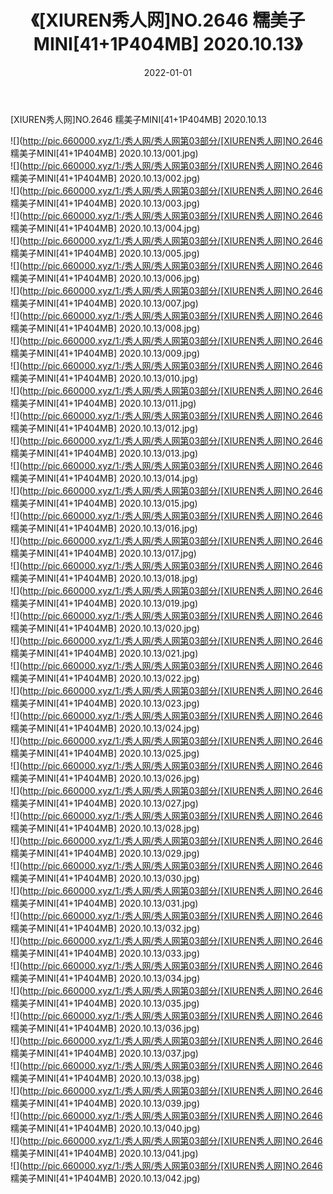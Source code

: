 ﻿---
layout: post
title:  《[XIUREN秀人网]NO.2646 糯美子MINI[41+1P404MB] 2020.10.13》
date:   2022-01-01
img: http://pic.660000.xyz/1:/秀人网/秀人网第03部分/[XIUREN秀人网]NO.2646 糯美子MINI[41+1P404MB] 2020.10.13/000.jpg
categories: [美女, 清纯, 唯美]
---

[XIUREN秀人网]NO.2646 糯美子MINI[41+1P404MB] 2020.10.13

 ![](http://pic.660000.xyz/1:/秀人网/秀人网第03部分/[XIUREN秀人网]NO.2646 糯美子MINI[41+1P404MB] 2020.10.13/001.jpg) <br>![](http://pic.660000.xyz/1:/秀人网/秀人网第03部分/[XIUREN秀人网]NO.2646 糯美子MINI[41+1P404MB] 2020.10.13/002.jpg) <br>![](http://pic.660000.xyz/1:/秀人网/秀人网第03部分/[XIUREN秀人网]NO.2646 糯美子MINI[41+1P404MB] 2020.10.13/003.jpg) <br>![](http://pic.660000.xyz/1:/秀人网/秀人网第03部分/[XIUREN秀人网]NO.2646 糯美子MINI[41+1P404MB] 2020.10.13/004.jpg) <br>![](http://pic.660000.xyz/1:/秀人网/秀人网第03部分/[XIUREN秀人网]NO.2646 糯美子MINI[41+1P404MB] 2020.10.13/005.jpg) <br>![](http://pic.660000.xyz/1:/秀人网/秀人网第03部分/[XIUREN秀人网]NO.2646 糯美子MINI[41+1P404MB] 2020.10.13/006.jpg) <br>![](http://pic.660000.xyz/1:/秀人网/秀人网第03部分/[XIUREN秀人网]NO.2646 糯美子MINI[41+1P404MB] 2020.10.13/007.jpg) <br>![](http://pic.660000.xyz/1:/秀人网/秀人网第03部分/[XIUREN秀人网]NO.2646 糯美子MINI[41+1P404MB] 2020.10.13/008.jpg) <br>![](http://pic.660000.xyz/1:/秀人网/秀人网第03部分/[XIUREN秀人网]NO.2646 糯美子MINI[41+1P404MB] 2020.10.13/009.jpg) <br>![](http://pic.660000.xyz/1:/秀人网/秀人网第03部分/[XIUREN秀人网]NO.2646 糯美子MINI[41+1P404MB] 2020.10.13/010.jpg) <br>![](http://pic.660000.xyz/1:/秀人网/秀人网第03部分/[XIUREN秀人网]NO.2646 糯美子MINI[41+1P404MB] 2020.10.13/011.jpg) <br>![](http://pic.660000.xyz/1:/秀人网/秀人网第03部分/[XIUREN秀人网]NO.2646 糯美子MINI[41+1P404MB] 2020.10.13/012.jpg) <br>![](http://pic.660000.xyz/1:/秀人网/秀人网第03部分/[XIUREN秀人网]NO.2646 糯美子MINI[41+1P404MB] 2020.10.13/013.jpg) <br>![](http://pic.660000.xyz/1:/秀人网/秀人网第03部分/[XIUREN秀人网]NO.2646 糯美子MINI[41+1P404MB] 2020.10.13/014.jpg) <br>![](http://pic.660000.xyz/1:/秀人网/秀人网第03部分/[XIUREN秀人网]NO.2646 糯美子MINI[41+1P404MB] 2020.10.13/015.jpg) <br>![](http://pic.660000.xyz/1:/秀人网/秀人网第03部分/[XIUREN秀人网]NO.2646 糯美子MINI[41+1P404MB] 2020.10.13/016.jpg) <br>![](http://pic.660000.xyz/1:/秀人网/秀人网第03部分/[XIUREN秀人网]NO.2646 糯美子MINI[41+1P404MB] 2020.10.13/017.jpg) <br>![](http://pic.660000.xyz/1:/秀人网/秀人网第03部分/[XIUREN秀人网]NO.2646 糯美子MINI[41+1P404MB] 2020.10.13/018.jpg) <br>![](http://pic.660000.xyz/1:/秀人网/秀人网第03部分/[XIUREN秀人网]NO.2646 糯美子MINI[41+1P404MB] 2020.10.13/019.jpg) <br>![](http://pic.660000.xyz/1:/秀人网/秀人网第03部分/[XIUREN秀人网]NO.2646 糯美子MINI[41+1P404MB] 2020.10.13/020.jpg) <br>![](http://pic.660000.xyz/1:/秀人网/秀人网第03部分/[XIUREN秀人网]NO.2646 糯美子MINI[41+1P404MB] 2020.10.13/021.jpg) <br>![](http://pic.660000.xyz/1:/秀人网/秀人网第03部分/[XIUREN秀人网]NO.2646 糯美子MINI[41+1P404MB] 2020.10.13/022.jpg) <br>![](http://pic.660000.xyz/1:/秀人网/秀人网第03部分/[XIUREN秀人网]NO.2646 糯美子MINI[41+1P404MB] 2020.10.13/023.jpg) <br>![](http://pic.660000.xyz/1:/秀人网/秀人网第03部分/[XIUREN秀人网]NO.2646 糯美子MINI[41+1P404MB] 2020.10.13/024.jpg) <br>![](http://pic.660000.xyz/1:/秀人网/秀人网第03部分/[XIUREN秀人网]NO.2646 糯美子MINI[41+1P404MB] 2020.10.13/025.jpg) <br>![](http://pic.660000.xyz/1:/秀人网/秀人网第03部分/[XIUREN秀人网]NO.2646 糯美子MINI[41+1P404MB] 2020.10.13/026.jpg) <br>![](http://pic.660000.xyz/1:/秀人网/秀人网第03部分/[XIUREN秀人网]NO.2646 糯美子MINI[41+1P404MB] 2020.10.13/027.jpg) <br>![](http://pic.660000.xyz/1:/秀人网/秀人网第03部分/[XIUREN秀人网]NO.2646 糯美子MINI[41+1P404MB] 2020.10.13/028.jpg) <br>![](http://pic.660000.xyz/1:/秀人网/秀人网第03部分/[XIUREN秀人网]NO.2646 糯美子MINI[41+1P404MB] 2020.10.13/029.jpg) <br>![](http://pic.660000.xyz/1:/秀人网/秀人网第03部分/[XIUREN秀人网]NO.2646 糯美子MINI[41+1P404MB] 2020.10.13/030.jpg) <br>![](http://pic.660000.xyz/1:/秀人网/秀人网第03部分/[XIUREN秀人网]NO.2646 糯美子MINI[41+1P404MB] 2020.10.13/031.jpg) <br>![](http://pic.660000.xyz/1:/秀人网/秀人网第03部分/[XIUREN秀人网]NO.2646 糯美子MINI[41+1P404MB] 2020.10.13/032.jpg) <br>![](http://pic.660000.xyz/1:/秀人网/秀人网第03部分/[XIUREN秀人网]NO.2646 糯美子MINI[41+1P404MB] 2020.10.13/033.jpg) <br>![](http://pic.660000.xyz/1:/秀人网/秀人网第03部分/[XIUREN秀人网]NO.2646 糯美子MINI[41+1P404MB] 2020.10.13/034.jpg) <br>![](http://pic.660000.xyz/1:/秀人网/秀人网第03部分/[XIUREN秀人网]NO.2646 糯美子MINI[41+1P404MB] 2020.10.13/035.jpg) <br>![](http://pic.660000.xyz/1:/秀人网/秀人网第03部分/[XIUREN秀人网]NO.2646 糯美子MINI[41+1P404MB] 2020.10.13/036.jpg) <br>![](http://pic.660000.xyz/1:/秀人网/秀人网第03部分/[XIUREN秀人网]NO.2646 糯美子MINI[41+1P404MB] 2020.10.13/037.jpg) <br>![](http://pic.660000.xyz/1:/秀人网/秀人网第03部分/[XIUREN秀人网]NO.2646 糯美子MINI[41+1P404MB] 2020.10.13/038.jpg) <br>![](http://pic.660000.xyz/1:/秀人网/秀人网第03部分/[XIUREN秀人网]NO.2646 糯美子MINI[41+1P404MB] 2020.10.13/039.jpg) <br>![](http://pic.660000.xyz/1:/秀人网/秀人网第03部分/[XIUREN秀人网]NO.2646 糯美子MINI[41+1P404MB] 2020.10.13/040.jpg) <br>![](http://pic.660000.xyz/1:/秀人网/秀人网第03部分/[XIUREN秀人网]NO.2646 糯美子MINI[41+1P404MB] 2020.10.13/041.jpg) <br>![](http://pic.660000.xyz/1:/秀人网/秀人网第03部分/[XIUREN秀人网]NO.2646 糯美子MINI[41+1P404MB] 2020.10.13/042.jpg) <br>